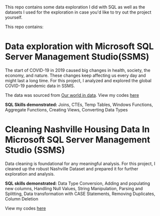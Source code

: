This repo contains some data exploration I did with SQL as well as the datasets I used for the exploration in case you'd like to try out the project yourself.

This repo contains:

# Data exploration with Microsoft SQL Server Management Studio(SSMS)
The start of COVID-19 in 2019 caused big changes in health, society, the economy, and nature. These changes keep affecting us every day and might last a long time.
For this project, I analyzed and explored the global COVID-19 pandemic data in SSMS. 

The data was sourced from [Our world in data](https://ourworldindata.org/covid-deaths). View my codes [here](https://github.com/JachimmaChristian/SQL-Projects-Repo/blob/main/Covid%2019%20Portfolio%20Project1%20-%20Christian%20Jachimma%20C..SQL)

**SQL Skills demonstrated:** Joins, CTEs, Temp Tables, Windows Functions, Aggregate Functions, Creating Views, Converting Data Types

# Cleaning Nashville Housing Data In Microsoft SQL Server Management Studio (SSMS)
Data cleaning is foundational for any meaningful analysis. For this project, I cleaned up the robust Nashville Dataset and prepared it for further exploration and analysis.

**SQL skills demonstrated:** Data Type Conversion, Adding and populating new columns, Handling Null Values, String Manipulation, Parsing and Splitting, Data transformation with CASE Statements, Removing Duplicates, Column Deletion

View my codes [here](https://github.com/JachimmaChristian/SQL-Projects-Repo/blob/main/NashvilleHousingData.sql)

